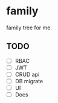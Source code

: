 # family

family tree for me.

## TODO

- [ ] RBAC  
- [ ] JWT 
- [ ] CRUD api
- [ ] DB migrate
- [ ] UI
- [ ] Docs
